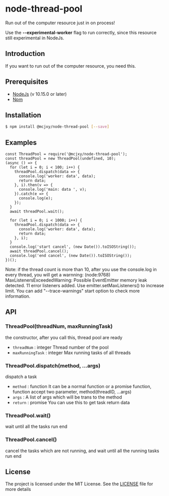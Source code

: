 # node-thread-pool
Run out of the computer resource just in on process!

Use the **--experimental-worker** flag to run correctly, since this resource still experimental in NodeJs.

## Introduction
If you want to run out of the computer resource, you need this.

## Prerequisites
* [NodeJs](https://nodejs.org/en/) (v 10.15.0 or later)
* [Npm](https://www.npmjs.com/)


## Installation

```sh
$ npm install @mcjxy/node-thread-pool [--save]
```

## Examples
```
const ThreadPool = require('@mcjxy/node-thread-pool');
const threadPool = new ThreadPool(undefined, 10);
(async () => {
  for (let i = 0; i < 100; i++) {
    threadPool.dispatch(data => {
      console.log('worker: data', data);
      return data;
    }, i).then(v => {
      console.log('main: data ', v);
    }).catch(e => {
      console.log(e);
    });
  }
  await threadPool.wait();

  for (let i = 0; i < 1000; i++) {
    threadPool.dispatch(data => {
      console.log('worker: data', data);
      return data;
    }, i);
  }
  console.log('start cancel', (new Date()).toISOString());
  await threadPool.cancel();
  console.log('end cancel', (new Date()).toISOString());
})();
```

Note: if the thread count is more than 10, after you use the console.log in every thread, you will get a warnning: (node:9768) MaxListenersExceededWarning: Possible EventEmitter memory leak detected. 11 error listeners added. Use emitter.setMaxListeners() to increase limit. You can add "--trace-warnings" start option to check more information.
## API

### ThreadPool(threadNum, maxRunningTask)
the constructor, after you call this, thread pool are ready
- `threadNum` :  integer Thread number of the pool
- `maxRunningTask` : integer Max running tasks of all threads

### ThreadPool.dispatch(method, ...args)
dispatch a task
- `method` :  function It can be a normal function or a promise function, function accept two parameter, method(threadID, ...args)
- `args` : A list of args which will be trans to the method
- `return` : promise<any> You can use this to get task return data

### ThreadPool.wait()
wait until all the tasks run end

### ThreadPool.cancel()
cancel the tasks which are not running, and wait until all the running tasks run end

## License

The project is licensed under the MIT License. See the [LICENSE](https://github.com/machenjie/node-thread-pool/blob/master/LICENSE) file for more details
